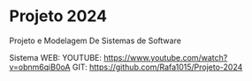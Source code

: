# Projeto 2024

Projeto e Modelagem De Sistemas de Software

Sistema WEB:
YOUTUBE: https://www.youtube.com/watch?v=obnm6qiB0oA
GIT: https://github.com/Rafa1015/Projeto-2024
